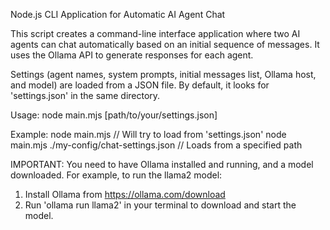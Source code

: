 Node.js CLI Application for Automatic AI Agent Chat

This script creates a command-line interface application where two AI agents
can chat automatically based on an initial sequence of messages. It uses the
Ollama API to generate responses for each agent.

Settings (agent names, system prompts, initial messages list, Ollama host, and model)
are loaded from a JSON file. By default, it looks for 'settings.json' in the same directory.

Usage: node main.mjs [path/to/your/settings.json]

Example:
node main.mjs // Will try to load from 'settings.json'
node main.mjs ./my-config/chat-settings.json // Loads from a specified path

IMPORTANT: You need to have Ollama installed and running, and a model downloaded.
For example, to run the llama2 model:

1. Install Ollama from https://ollama.com/download
2. Run 'ollama run llama2' in your terminal to download and start the model.

